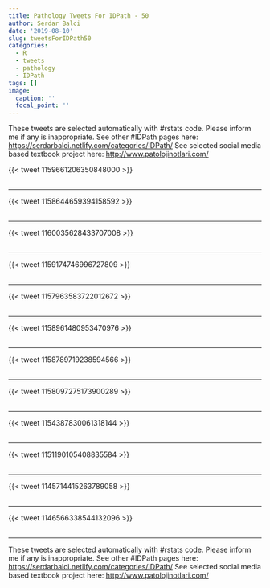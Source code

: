 ```yaml
---
title: Pathology Tweets For IDPath - 50
author: Serdar Balci
date: '2019-08-10'
slug: tweetsForIDPath50
categories:
  - R
  - tweets
  - pathology
  - IDPath
tags: []
image:
  caption: ''
  focal_point: ''
---
```



These tweets are selected automatically with #rstats code. Please inform me if any is inappropriate.
See other #IDPath pages here: https://serdarbalci.netlify.com/categories/IDPath/ 
See selected social media based textbook project here: http://www.patolojinotlari.com/

{{< tweet 1159661206350848000 >}}
<br>
<br>
<hr>
{{< tweet 1158644659394158592 >}}
<br>
<br>
<hr>
{{< tweet 1160035628433707008 >}}
<br>
<br>
<hr>
{{< tweet 1159174746996727809 >}}
<br>
<br>
<hr>
{{< tweet 1157963583722012672 >}}
<br>
<br>
<hr>
{{< tweet 1158961480953470976 >}}
<br>
<br>
<hr>
{{< tweet 1158789719238594566 >}}
<br>
<br>
<hr>
{{< tweet 1158097275173900289 >}}
<br>
<br>
<hr>
{{< tweet 1154387830061318144 >}}
<br>
<br>
<hr>
{{< tweet 1151190105408835584 >}}
<br>
<br>
<hr>
{{< tweet 1145714415263789058 >}}
<br>
<br>
<hr>
{{< tweet 1146566338544132096 >}}
<br>
<br>
<hr>


These tweets are selected automatically with #rstats code. Please inform me if any is inappropriate.
See other #IDPath pages here: https://serdarbalci.netlify.com/categories/IDPath/ 
See selected social media based textbook project here: http://www.patolojinotlari.com/
